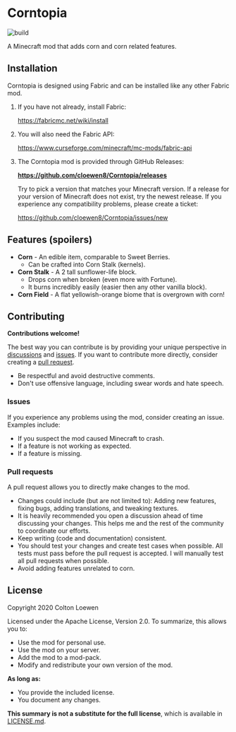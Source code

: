 # Corntopia
![build](https://github.com/cloewen8/Corntopia/workflows/build/badge.svg)

A Minecraft mod that adds corn and corn related features.

## Installation
Corntopia is designed using Fabric and can be installed like any other Fabric mod.

1. If you have not already, install Fabric:
   
   https://fabricmc.net/wiki/install
2. You will also need the Fabric API:
   
   https://www.curseforge.com/minecraft/mc-mods/fabric-api
3. The Corntopia mod is provided through GitHub Releases:
   
   **https://github.com/cloewen8/Corntopia/releases**
   
   Try to pick a version that matches your Minecraft version. If a release for your version of Minecraft does not exist, try the newest release. If you experience any compatibility problems, please create a ticket:
   
   https://github.com/cloewen8/Corntopia/issues/new

## Features (spoilers)
- **Corn** - An edible item, comparable to Sweet Berries.
  - Can be crafted into Corn Stalk (kernels).
- **Corn Stalk** - A 2 tall sunflower-life block.
  - Drops corn when broken (even more with Fortune).
  - It burns incredibly easily (easier then any other vanilla block).
- **Corn Field** - A flat yellowish-orange biome that is overgrown with corn!

## Contributing
__Contributions welcome!__

The best way you can contribute is by providing your unique perspective in [discussions](https://github.com/cloewen8/Corntopia/discussions) and [issues](https://github.com/cloewen8/Corntopia/issues). If you want to contribute more directly, consider creating a [pull request](https://github.com/cloewen8/Corntopia/compare).

- Be respectful and avoid destructive comments.
- Don't use offensive language, including swear words and hate speech.

### Issues
If you experience any problems using the mod, consider creating an issue. Examples include:

- If you suspect the mod caused Minecraft to crash.
- If a feature is not working as expected.
- If a feature is missing.

### Pull requests
A pull request allows you to directly make changes to the mod.

- Changes could include (but are not limited to): Adding new features, fixing bugs, adding translations, and tweaking textures.
- It is heavily recommended you open a discussion ahead of time discussing your changes. This helps me and the rest of the community to coordinate our efforts.
- Keep writing (code and documentation) consistent.
- You should test your changes and create test cases when possible. All tests must pass before the pull request is accepted. I will manually test all pull requests when possible.
- Avoid adding features unrelated to corn.

## License
Copyright 2020 Colton Loewen

Licensed under the Apache License, Version 2.0. To summarize, this allows you to:

- Use the mod for personal use.
- Use the mod on your server.
- Add the mod to a mod-pack.
- Modify and redistribute your own version of the mod.

**As long as:**

- You provide the included license.
- You document any changes.

**This summary is not a substitute for the full license**, which is available in [LICENSE.md](https://github.com/cloewen8/Corntopia/blob/master/LICENSE.md).
